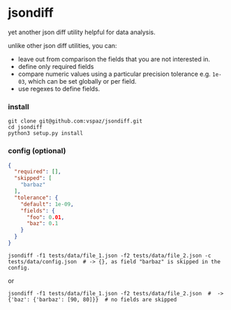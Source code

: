 # jsondiff
yet another json diff utility helpful for data analysis.

unlike other json diff utilities, you can:
* leave out from comparison the fields that you are not interested in.
* define only required fields
* compare numeric values using a particular precision tolerance e.g. `1e-03`, which can be set globally or per field.
* use regexes to define fields.

### install

```shell
git clone git@github.com:vspaz/jsondiff.git
cd jsondiff
python3 setup.py install
```

### config (optional)

```json
{
  "required": [],
  "skipped": [
    "barbaz"
  ],
  "tolerance": {
    "default": 1e-09,
    "fields": {
      "foo": 0.01,
      "baz": 0.1
    }
  }
}
```

```shell
jsondiff -f1 tests/data/file_1.json -f2 tests/data/file_2.json -c tests/data/config.json  # -> {}, as field "barbaz" is skipped in the config.
```

or
```shell
jsondiff -f1 tests/data/file_1.json -f2 tests/data/file_2.json  #  -> {'baz': {'barbaz': [90, 80]}}  # no fields are skipped
```
